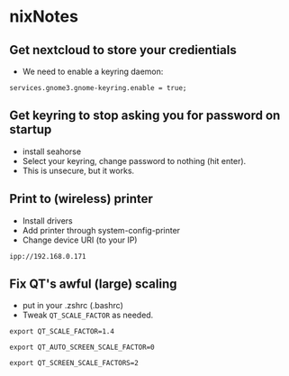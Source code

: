 # nixNotes

## Get nextcloud to store your credientials
- We need to enable a keyring daemon:

`services.gnome3.gnome-keyring.enable = true;`

## Get keyring to stop asking you for password on startup
- install seahorse
- Select your keyring, change password to nothing (hit enter).
- This is unsecure, but it works.

## Print to (wireless) printer
- Install drivers
- Add printer through system-config-printer
- Change device URI (to your IP)

 `ipp://192.168.0.171`
 
## Fix QT's awful (large) scaling
- put in your  .zshrc (.bashrc)
- Tweak `QT_SCALE_FACTOR` as needed.

`export QT_SCALE_FACTOR=1.4`

`export QT_AUTO_SCREEN_SCALE_FACTOR=0`

`export QT_SCREEN_SCALE_FACTORS=2`
